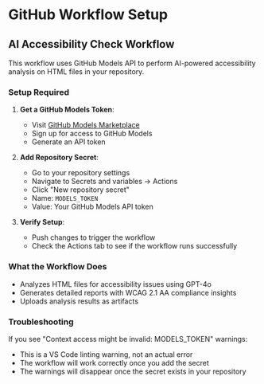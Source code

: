# GitHub Workflow Setup

## AI Accessibility Check Workflow

This workflow uses GitHub Models API to perform AI-powered accessibility analysis on HTML files in your repository.

### Setup Required

1. **Get a GitHub Models Token**:
   - Visit [GitHub Models Marketplace](https://github.com/marketplace/models)
   - Sign up for access to GitHub Models
   - Generate an API token

2. **Add Repository Secret**:
   - Go to your repository settings
   - Navigate to Secrets and variables → Actions
   - Click "New repository secret"
   - Name: `MODELS_TOKEN`
   - Value: Your GitHub Models API token

3. **Verify Setup**:
   - Push changes to trigger the workflow
   - Check the Actions tab to see if the workflow runs successfully

### What the Workflow Does

- Analyzes HTML files for accessibility issues using GPT-4o
- Generates detailed reports with WCAG 2.1 AA compliance insights
- Uploads analysis results as artifacts

### Troubleshooting

If you see "Context access might be invalid: MODELS_TOKEN" warnings:
- This is a VS Code linting warning, not an actual error
- The workflow will work correctly once you add the secret
- The warnings will disappear once the secret exists in your repository
